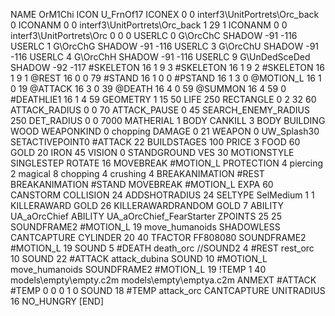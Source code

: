 NAME 			OrM1Chi
ICON 			U_FrnOf17
ICONEX 0 0 interf3\UnitPortrets\Orc_back 0
ICONANM 0 0 interf3\UnitPortrets\Orc_back 1 29 1
ICONANM 0 0 interf3\UnitPortrets\Orc 0 0 0
USERLC 			0 G\OrcChC SHADOW -91 -116
USERLC 			1 G\OrcChG SHADOW -91 -116
USERLC 			3 G\OrcChU SHADOW -91 -116
USERLC 			4 G\OrcChH SHADOW -91 -116
USERLC 			9 G\UnDedSceDed SHADOW -92 -117
#SKELETON               16 1 9 3
#SKELETON               16 1 9 2
#SKELETON               16 1 9 1
@REST      		16 0 0 79
#STAND     		16 1 0 0
#PSTAND    		16 1 3 0
@MOTION_L  		16 1 0 19
@ATTACK    		16 3 0 39
@DEATH     		16 4 0 59
@SUMMON     		16 4 59 0 
#DEATHLIE1 		16 1 4 59
GEOMETRY 		1 15 50
LIFE     		250
RECTANGLE 		0 2 32 60
ATTACK_RADIUS 		0 0 70
ATTACK_PAUSE 		0 45
SEARCH_ENEMY_RADIUS 	250
DET_RADIUS 		0 0 7000
MATHERIAL 		1 BODY
CANKILL 3 BODY BUILDING WOOD 
WEAPONKIND 		0 chopping
DAMAGE   		0 21
WEAPON 0 UW_Splash30
SETACTIVEPOINT0		#ATTACK 22
BUILDSTAGES 		100
PRICE 			3 FOOD 60 GOLD 20 IRON 45
VISION 			0
STANDGROUND
VES 			30
MOTIONSTYLE 		SINGLESTEP
ROTATE 			16
MOVEBREAK 		#MOTION_L
PROTECTION 		4 piercing 2 magical 8 chopping 4 crushing 4
BREAKANIMATION 		#REST
BREAKANIMATION 		#STAND
MOVEBREAK 		#MOTION_L
EXPA 			60
CANSTORM
COLLISION 24
ADDSHOTRADIUS 24
SELTYPE SelMedium 1 1
KILLERAWARD             GOLD 26
KILLERAWARDRANDOM       GOLD 7
ABILITY			UA_aOrcChief
ABILITY			UA_aOrcChief_FearStarter
ZPOINTS 25 25
SOUNDFRAME2 #MOTION_L 19 move_humanoids
SHADOWLESS
CANTCAPTURE
CYLINDER 20 40
TFACTOR FF808080
SOUNDFRAME2 #MOTION_L 19
SOUND 5 #DEATH death_orc
//SOUND2 4 #REST rest_orc 10
SOUND 22 #ATTACK attack_dubina
SOUND 10 #MOTION_L move_humanoids
SOUNDFRAME2 #MOTION_L 19
!TEMP  1 40 models\empty\empty.c2m models\empty\emptya.c2m
ANMEXT #ATTACK #TEMP 0 0 0 1 0
SOUND 18 #TEMP attack_orc
CANTCAPTURE
UNITRADIUS 16
NO_HUNGRY
[END]
